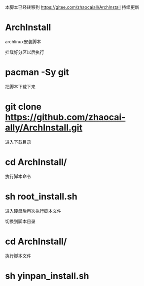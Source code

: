 本脚本已经转移到  https://gitee.com/zhaocaiall/ArchInstall
持续更新

# ArchInstall
archlinux安装脚本



挂载好分区以后执行



# pacman -Sy git

把脚本下载下来


# git clone https://github.com/zhaocai-ally/ArchInstall.git


进入下载目录


# cd ArchInstall/




执行脚本命令

# sh root_install.sh


进入硬盘后再次执行脚本文件




切换到脚本目录


# cd ArchInstall/





执行脚本文件

# sh yinpan_install.sh





